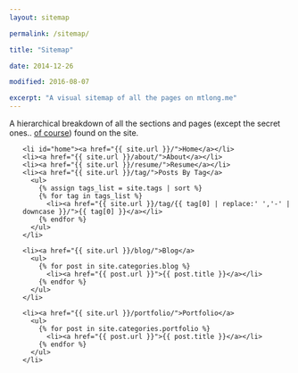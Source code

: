 ```yaml
---
layout: sitemap

permalink: /sitemap/

title: "Sitemap"

date: 2014-12-26

modified: 2016-08-07

excerpt: "A visual sitemap of all the pages on mtlong.me"
---
```


A hierarchical breakdown of all the sections and pages (except the secret ones.. <a href="https://www.youtube.com/watch?v=dQw4w9WgXcQ">of course</a>) found on the site.

<div class="sitemap">

  <ul id="primaryNav" class="col5">
  
    <li id="home"><a href="{{ site.url }}/">Home</a></li>
    <li><a href="{{ site.url }}/about/">About</a></li>
    <li><a href="{{ site.url }}/resume/">Resume</a></li> 
    <li><a href="{{ site.url }}/tag/">Posts By Tag</a>
      <ul>
        {% assign tags_list = site.tags | sort %}  
        {% for tag in tags_list %} 
          <li><a href="{{ site.url }}/tag/{{ tag[0] | replace:' ','-' | downcase }}/">{{ tag[0] }}</a></li>
        {% endfor %}
      </ul>
    </li>
    
    <li><a href="{{ site.url }}/blog/">Blog</a>
      <ul>
        {% for post in site.categories.blog %}
          <li><a href="{{ post.url }}">{{ post.title }}</a></li>
        {% endfor %}
      </ul>
    </li>
    
    <li><a href="{{ site.url }}/portfolio/">Portfolio</a>
      <ul>
        {% for post in site.categories.portfolio %}
          <li><a href="{{ post.url }}">{{ post.title }}</a></li>
        {% endfor %}
      </ul>
    </li>
    
  </ul>
  
</div>


